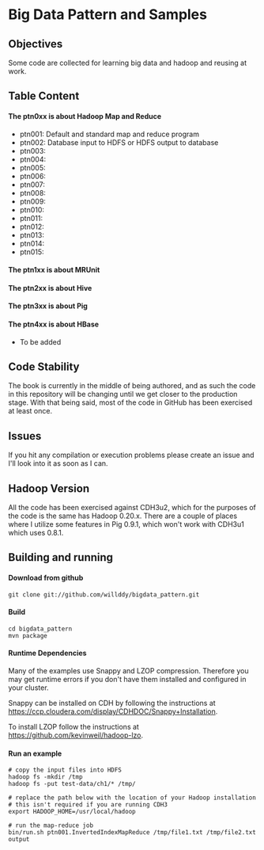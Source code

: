Big Data Pattern and Samples 
=============================================================
## Objectives
Some code are collected for learning big data and hadoop and reusing at work.

## Table Content
#### The ptn0xx is about Hadoop Map and Reduce
* ptn001: Default and standard map and reduce program
* ptn002: Database input to HDFS or HDFS output to database
* ptn003:
* ptn004:   
* ptn005: 
* ptn006:
* ptn007: 
* ptn008: 
* ptn009:
* ptn010: 
* ptn011: 
* ptn012:
* ptn013: 
* ptn014: 
* ptn015:

#### The ptn1xx is about MRUnit
#### The ptn2xx is about Hive
#### The ptn3xx is about Pig
#### The ptn4xx is about HBase
* To be added
## Code Stability

The book is currently in the middle of being authored, and as such the
code in this repository will be changing until we get closer to the
production stage.  With that being said, most of the code in GitHub has been
exercised at least once.

##  Issues

If you hit any compilation or execution problems please create an issue
and I'll look into it as soon as I can.

## Hadoop Version

All the code has been exercised against CDH3u2, which for the purposes
of the code is the same has Hadoop 0.20.x.  There are a couple of places
where I utilize some features in Pig 0.9.1, which won't work with CDH3u1
which uses 0.8.1.


## Building and running

####  Download from github

<pre><code>git clone git://github.com/willddy/bigdata_pattern.git
</code></pre>

####  Build

<pre><code>cd bigdata_pattern
mvn package
</code></pre>

#### Runtime Dependencies

Many of the examples use Snappy and LZOP compression.  Therefore
you may get runtime errors if you don't have them installed and configured
in your cluster.

Snappy can be installed on CDH by following the instructions at
 https://ccp.cloudera.com/display/CDHDOC/Snappy+Installation.

To install LZOP follow the instructions at https://github.com/kevinweil/hadoop-lzo.

####  Run an example
<pre><code># copy the input files into HDFS
hadoop fs -mkdir /tmp
hadoop fs -put test-data/ch1/* /tmp/

# replace the path below with the location of your Hadoop installation
# this isn't required if you are running CDH3
export HADOOP_HOME=/usr/local/hadoop

# run the map-reduce job
bin/run.sh ptn001.InvertedIndexMapReduce /tmp/file1.txt /tmp/file2.txt output
</code></pre>
